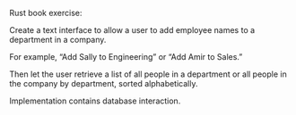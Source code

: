 Rust book exercise:

Create a text interface to allow a user to add employee names to a department in a company.

For example, “Add Sally to Engineering” or “Add Amir to Sales.”

Then let the user retrieve a list of all people in a department or all people in the company by department, sorted alphabetically.

Implementation contains database interaction.
